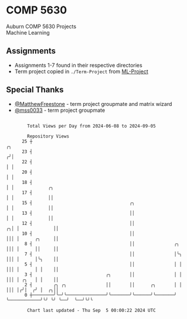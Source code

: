 # COMP 5630
Auburn COMP 5630 Projects  
Machine Learning

## Assignments
- Assignments 1-7 found in their respective directories
- Term project copied in `./Term-Project` from [ML-Project](https://github.com/wumphlett/ML-Project)

## Special Thanks
- [@MatthewFreestone](https://github.com/MatthewFreestone) - term project groupmate and matrix wizard
- [@mss0033](https://github.com/mss0033) - term project groupmate

```

        Total Views per Day from 2024-06-08 to 2024-09-05

        Repository Views
      25 ┼                                                                        ╭╮
      23 ┤                                                                       ╭╯│
      22 ┤                                                                       │ │
      20 ┤                                                                       │ │
      18 ┤                                                                       │ │             ╭╮
      17 ┤                                                                       │ │             ││
      15 ┤                                     ╭╮                                │ │             ││
      13 ┤                                     ││                                │ │             ││
      12 ┤                                     ││                              ╭╮│ │             ││
      10 ┤                                     ││                              │││ │      ╭╮     ││
       8 ┤                                     ││               ╭╮             │││ │      ││     ││
       7 ┤                                     ││               │╰╮            │││ │      │╰╮    ││
       5 ┤                                     ││               │ │            │││ │      │ │    ││
       3 ┤                            ╭╮       ││               │ │            │││ │ ╭╮   │ │    ││
       2 ┤        ╭╮ ╭╮               ││       ││      ╭╮       │ │            │││ │╭╯│  ╭╯ │  ╭╮││
       0 ┼────────╯╰─╯╰───────────────╯╰───────╯╰──────╯╰───────╯ ╰────────────╯╰╯ ╰╯ ╰──╯  ╰──╯╰╯╰

        Chart last updated - Thu Sep  5 00:00:22 2024 UTC
        
```
